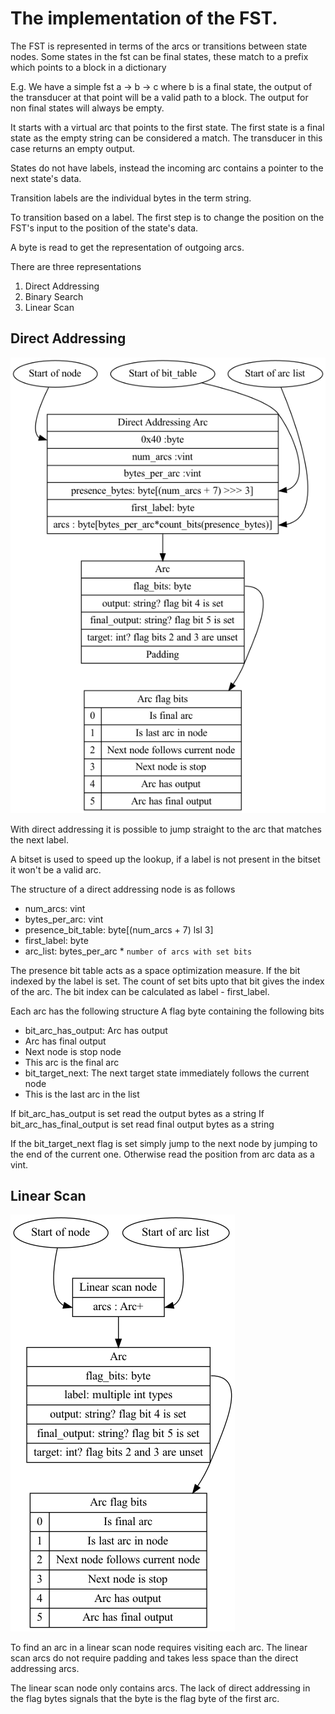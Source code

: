 # The implementation of the FST.

The FST is represented in terms of the arcs or transitions between state nodes. Some states in the fst can be final states, these match to a prefix which points to a block in a dictionary

E.g. We have a simple fst a -> b -> c where b is a final state, the output of the transducer at that point will be a valid path to a block. The output for non final states will always be empty.

It starts with a virtual arc that points to the first state. The first state is a final state as the empty string can be considered a match. The transducer in this case returns an empty output.

States do not have labels, instead the incoming arc contains a pointer to the next state's data.

Transition labels are the individual bytes in the term string.

To transition based on a label. The first step is to change the position on the FST's input to the position of the state's data.

A byte is read to get the representation of outgoing arcs.

There are three representations

1. Direct Addressing
2. Binary Search
3. Linear Scan

## Direct Addressing

![FST direct addressing](images/fst-direct-addressing.png "FST")

With direct addressing it is possible to jump straight to the arc that matches the next label.

A bitset is used to speed up the lookup, if a label is not present in the bitset it won't be a valid arc.

The structure of a direct addressing node is as follows

* num_arcs: vint
* bytes_per_arc: vint
* presence_bit_table: byte[(num_arcs + 7) lsl 3]
* first_label: byte
* arc_list: bytes_per_arc * `number of arcs with set bits`

The presence bit table acts as a space optimization measure. If the bit indexed by the label is set. The count of set bits upto that bit gives the index of the arc. The bit index can be calculated as label - first_label.

Each arc has the following structure
A flag byte containing the following bits

* bit_arc_has_output: Arc has output
* Arc has final output
* Next node is stop node
* This arc is the final arc
* bit_target_next: The next target state immediately follows the current node
* This is the last arc in the list

If bit_arc_has_output is set read the output bytes as a string
If bit_arc_has_final_output is set read final output bytes as a string

If the bit_target_next flag is set simply jump to the next node by jumping to the end of the current one.
Otherwise read the position from arc data as a vint.

## Linear Scan

![FST linear scan](images/fst-linear-scan.png "Linear Scan")

To find an arc in a linear scan node requires visiting each arc. The linear scan arcs do not require padding and takes less space than the direct addressing arcs. 

The linear scan node only contains arcs. The lack of direct addressing in the flag bytes signals that the byte is the flag byte of the first arc.

